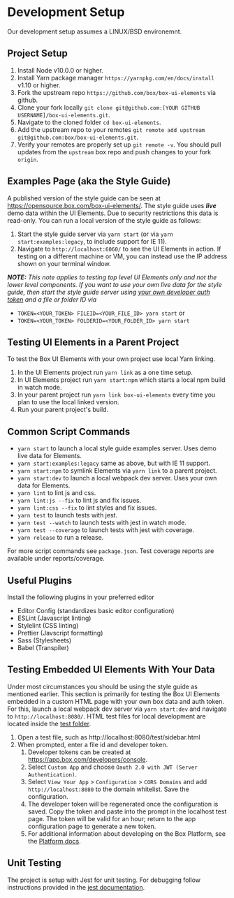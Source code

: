 # Development Setup

Our development setup assumes a LINUX/BSD environemnt.

## Project Setup

1. Install Node v10.0.0 or higher.
2. Install Yarn package manager `https://yarnpkg.com/en/docs/install` v1.10 or higher.
3. Fork the upstream repo `https://github.com/box/box-ui-elements` via github.
4. Clone your fork locally `git clone git@github.com:[YOUR GITHUB USERNAME]/box-ui-elements.git`.
5. Navigate to the cloned folder `cd box-ui-elements`.
6. Add the upstream repo to your remotes `git remote add upstream git@github.com:box/box-ui-elements.git`.
7. Verify your remotes are properly set up `git remote -v`. You should pull updates from the `upstream` box repo and push changes to your fork `origin`.

## Examples Page (aka the Style Guide)

A published version of the style guide can be seen at https://opensource.box.com/box-ui-elements/. The style guide uses **_live_** demo data within the UI Elements. Due to security restrictions this data is read-only. You can run a local version of the style guide as follows:

1. Start the style guide server via `yarn start` (or via `yarn start:examples:legacy`, to include support for IE 11).
2. Navigate to `http://localhost:6060/` to see the UI Elements in action. If testing on a different machine or VM, you can instead use the IP address shown on your terminal window.

**_NOTE:_** _This note applies to testing top level UI Elements only and not the lower level components. If you want to use your own live data for the style guide, then start the style guide server using [your own developer auth token](https://developer.box.com/docs/authenticate-with-developer-token) and a file or folder ID via_

-   `TOKEN=<YOUR_TOKEN> FILEID=<YOUR_FILE_ID> yarn start` or
-   `TOKEN=<YOUR_TOKEN> FOLDERID=<YOUR_FOLDER_ID> yarn start`

## Testing UI Elements in a Parent Project

To test the Box UI Elements with your own project use local Yarn linking.

1. In the UI Elements project run `yarn link` as a one time setup.
2. In UI Elements project run `yarn start:npm` which starts a local npm build in watch mode.
3. In your parent project run `yarn link box-ui-elements` every time you plan to use the local linked version.
4. Run your parent project's build.

## Common Script Commands

-   `yarn start` to launch a local style guide examples server. Uses demo live data for Elements.
-   `yarn start:examples:legacy` same as above, but with IE 11 support.
-   `yarn start:npm` to symlink Elements via `yarn link` to a parent project.
-   `yarn start:dev` to launch a local webpack dev server. Uses your own data for Elements.
-   `yarn lint` to lint js and css.
-   `yarn lint:js --fix` to lint js and fix issues.
-   `yarn lint:css --fix` to lint styles and fix issues.
-   `yarn test` to launch tests with jest.
-   `yarn test --watch` to launch tests with jest in watch mode.
-   `yarn test --coverage` to launch tests with jest with coverage.
-   `yarn release` to run a release.

For more script commands see `package.json`. Test coverage reports are available under reports/coverage.

## Useful Plugins

Install the following plugins in your preferred editor

-   Editor Config (standardizes basic editor configuration)
-   ESLint (Javascript linting)
-   Stylelint (CSS linting)
-   Prettier (Javscript formatting)
-   Sass (Stylesheets)
-   Babel (Transpiler)

## Testing Embedded UI Elements With Your Data

Under most circumstances you should be using the style guide as mentioned earlier. This section is primarily for testing the Box UI Elements embedded in a custom HTML page with your own box data and auth token. For this, launch a local webpack dev server via `yarn start:dev` and navigate to `http://localhost:8080/`. HTML test files for local development are located inside the [test folder](http://localhost:8080/test).

1. Open a test file, such as http://localhost:8080/test/sidebar.html
2. When prompted, enter a file id and developer token.
    1. Developer tokens can be created at https://app.box.com/developers/console.
    2. Select `Custom App` and choose `Oauth 2.0 with JWT (Server Authentication)`.
    3. Select `View Your App` > `Configuration` > `CORS Domains` and add `http://localhost:8080` to the domain whitelist. Save the configuration.
    4. The developer token will be regenerated once the configuration is saved. Copy the token and paste into the prompt in the localhost test page. The token will be valid for an hour; return to the app configuration page to generate a new token.
    5. For additional information about developing on the Box Platform, see the [Platform docs](https://developer.box.com/docs/box-ui-elements#section-using-the-box-ui-elements).

## Unit Testing

The project is setup with Jest for unit testing. For debugging follow instructions provided in the [jest documentation](https://jestjs.io/docs/en/troubleshooting).
